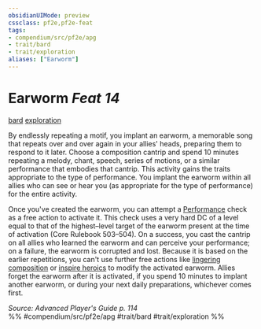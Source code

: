 ```yaml
---
obsidianUIMode: preview
cssclass: pf2e,pf2e-feat
tags:
- compendium/src/pf2e/apg
- trait/bard
- trait/exploration
aliases: ["Earworm"]
---
```

# Earworm  *Feat 14*  
[bard](Reference/Rules/Traits/bard.md "Bard Class Trait")  [exploration](exploration.md "Exploration Action & Ability Trait")  


By endlessly repeating a motif, you implant an earworm, a memorable song that repeats over and over again in your allies' heads, preparing them to respond to it later. Choose a composition cantrip and spend 10 minutes repeating a melody, chant, speech, series of motions, or a similar performance that embodies that cantrip. This activity gains the traits appropriate to the type of performance. You implant the earworm within all allies who can see or hear you (as appropriate for the type of performance) for the entire activity.

Once you've created the earworm, you can attempt a [Performance](skills.md#Performance) check as a free action to activate it. This check uses a very hard DC of a level equal to that of the highest–level target of the earworm present at the time of activation (Core Rulebook 503–504). On a success, you cast the cantrip on all allies who learned the earworm and can perceive your performance; on a failure, the earworm is corrupted and lost. Because it is based on the earlier repetitions, you can't use further free actions like [lingering composition](Reference/Compendium/Spells/lingering-composition.md) or [inspire heroics](Reference/Compendium/Spells/inspire-heroics.md) to modify the activated earworm. Allies forget the earworm after it is activated, if you spend 10 minutes to implant another earworm, or during your next daily preparations, whichever comes first.

*Source: Advanced Player's Guide p. 114*  
%% #compendium/src/pf2e/apg #trait/bard #trait/exploration %%